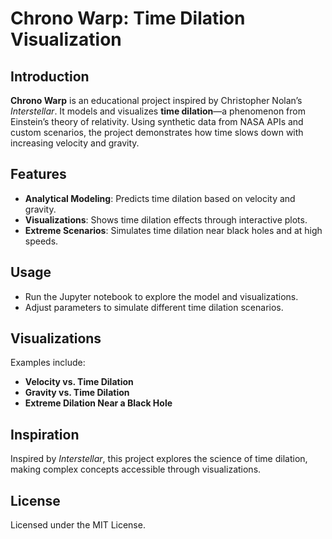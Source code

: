 # Chrono Warp: Time Dilation Visualization


## Introduction

**Chrono Warp** is an educational project inspired by Christopher Nolan’s *Interstellar*. It models and visualizes **time dilation**—a phenomenon from Einstein’s theory of relativity. Using synthetic data from NASA APIs and custom scenarios, the project demonstrates how time slows down with increasing velocity and gravity.

## Features

- **Analytical Modeling**: Predicts time dilation based on velocity and gravity.
- **Visualizations**: Shows time dilation effects through interactive plots.
- **Extreme Scenarios**: Simulates time dilation near black holes and at high speeds.


## Usage

- Run the Jupyter notebook to explore the model and visualizations.
- Adjust parameters to simulate different time dilation scenarios.

## Visualizations

Examples include:
- **Velocity vs. Time Dilation**
- **Gravity vs. Time Dilation**
- **Extreme Dilation Near a Black Hole**


## Inspiration

Inspired by *Interstellar*, this project explores the science of time dilation, making complex concepts accessible through visualizations.

## License

Licensed under the MIT License.
